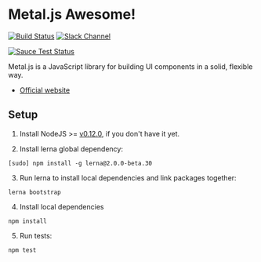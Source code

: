 # Metal.js Awesome!

[![Build Status](https://travis-ci.org/fernandosouza/metal.js.svg?branch=master)](https://travis-ci.org/fernandosouza/metal.js)
[![Slack Channel](http://metaljs-chat.wedeploy.io/badge.svg)](http://metaljs-chat.wedeploy.io/)

[![Sauce Test Status](https://saucelabs.com/browser-matrix/alloyui.svg)](https://travis-ci.org/fernandosouza/metal.js)

Metal.js is a JavaScript library for building UI components in a solid, flexible way.

* [Official website](http://metaljs.com)

## Setup

1. Install NodeJS >= [v0.12.0](http://nodejs.org/dist/v0.12.0/), if you don't have it yet.

2. Install lerna global dependency:

  ```
  [sudo] npm install -g lerna@2.0.0-beta.30
  ```

3. Run lerna to install local dependencies and link packages together:

  ```
  lerna bootstrap
  ```

4. Install local dependencies

  ```
  npm install
  ```

5. Run tests:

  ```
  npm test
  ```
